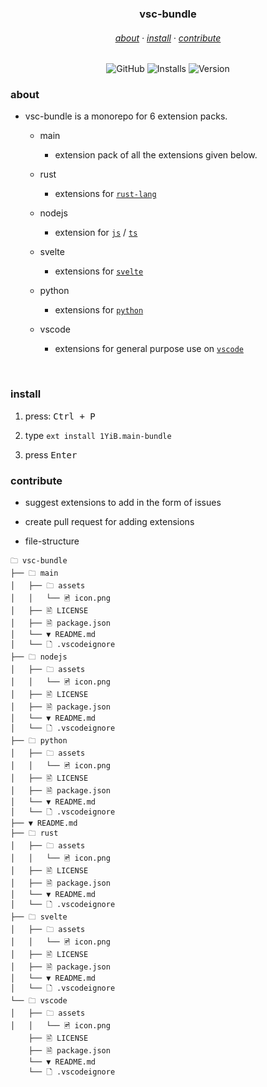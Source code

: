 <h3 align="center">
    vsc-bundle
</h3>
<h6 align="center">
    <a href="#about">about</a>
    ·
    <a href="#install">install</a>
    ·
    <a href="#dev">contribute</a>
</h6>
<div align="center">

![GitHub](https://img.shields.io/github/license/1yib/vsc-bundle?color=A3BE8C&style=flat-square)
![Installs](https://vsmarketplacebadges.dev/installs-short/1YIB.main-bundle.svg?&logo=visualstudiocode&color=A3BE8C)
![Version](https://vsmarketplacebadges.dev/version-short/1YiB.main-bundle.svg?&logo=visualstudiocode&color=A3BE8C&label=version)

</div>

### about

- vsc-bundle is a monorepo for 6 extension packs.

    - main
        - extension pack of all the extensions given below.

    - rust
        - extensions for [`rust-lang`](https://rust-lang.org)
    - nodejs
        - extension for [`js`](https://nodejs.org/en ) / [`ts`](https://www.typescriptlang.org/)
    - svelte
        - extensions for [`svelte`](https://svelte.dev)
    - python
        - extensions for [`python`](https://www.python.org)
    - vscode
        - extensions for general purpose use on [`vscode`](vscode:)

<br />


### install

1. press: <kbd>Ctrl + P</kbd>

2. type `ext install 1YiB.main-bundle`

3. press <kbd>Enter</kbd>

### contribute

- suggest extensions to add in the form of issues

- create pull request for adding extensions

- file-structure

```
🗀 vsc-bundle
├── 🗀 main
│   ├── 🗀 assets
│   │   └── 🖻 icon.png
│   ├── 🖹 LICENSE
│   ├── 🗎 package.json
│   └── ▼ README.md
│   └── 🗋 .vscodeignore
├── 🗀 nodejs
│   ├── 🗀 assets
│   │   └── 🖻 icon.png
│   ├── 🖹 LICENSE
│   ├── 🗎 package.json
│   └── ▼ README.md
│   └── 🗋 .vscodeignore
├── 🗀 python
│   ├── 🗀 assets
│   │   └── 🖻 icon.png
│   ├── 🖹 LICENSE
│   ├── 🗎 package.json
│   └── ▼ README.md
│   └── 🗋 .vscodeignore
├── ▼ README.md
├── 🗀 rust
│   ├── 🗀 assets
│   │   └── 🖻 icon.png
│   ├── 🖹 LICENSE
│   ├── 🗎 package.json
│   └── ▼ README.md
│   └── 🗋 .vscodeignore
├── 🗀 svelte
│   ├── 🗀 assets
│   │   └── 🖻 icon.png
│   ├── 🖹 LICENSE
│   ├── 🗎 package.json
│   └── ▼ README.md
│   └── 🗋 .vscodeignore
└── 🗀 vscode
│   ├── 🗀 assets
│   │   └── 🖻 icon.png
    ├── 🖹 LICENSE
    ├── 🗎 package.json
    └── ▼ README.md
    └── 🗋 .vscodeignore
```